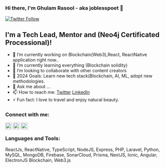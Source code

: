 ### Hi there, I'm Ghulam Rasool - aka joblesspoet 👋


[![Twitter Follow](https://img.shields.io/twitter/follow/sanglavi?color=1DA1F2&logo=twitter&style=for-the-badge)](https://twitter.com/intent/follow?original_referer=https%3A%2F%2Fgithub.com%2Fsanglavi&screen_name=sanglavi)

## I'm a Tech Lead, Mentor and (Neo4j Certificated Processional)!

- 🔭 I’m currently working on Blockchain(Web3),React, ReactNative application right now..
- 🌱 I’m currently learning everything (Blockchain solidity)
- 👯 I’m looking to collaborate with other content creators
- 🥅 2024 Goals: Learn new tech stack(Blockchain, AI, ML, adopt new methodologies.
- 💬 Ask me about ...
- 📫 How to reach me: [Twitter][twitter] [LinkedIn][linkedin]
- ⚡ Fun fact: I love to travel and enjoy natural beauty.

### Connect with me:

[<img align="left" alt="codeSTACKr | Twitter" width="22px" src="https://cdn.jsdelivr.net/npm/simple-icons@v3/icons/twitter.svg" />][twitter]
[<img align="left" alt="codeSTACKr | LinkedIn" width="22px" src="https://cdn.jsdelivr.net/npm/simple-icons@v3/icons/linkedin.svg" />][linkedin]
[<img align="left" alt="codeSTACKr | Instagram" width="22px" src="https://cdn.jsdelivr.net/npm/simple-icons@v3/icons/instagram.svg" />][instagram]

<br />

### Languages and Tools:
ReactJs, ReactNative, TypeScript, NodeJS, Express, PHP, Laravel, Python, MySQL, MongoDB, Firebase, SonarCloud, Prisma, NextJS, Ionic, Angular, ElectronJS
Blockchain, Web3.js
<br />
<br />


[twitter]: https://twitter.com/sanglavi
[youtube]: https://youtube.com/joblesspoet
[instagram]: https://instagram.com/joblesspoet
[linkedin]: https://linkedin.com/in/joblesspoet
